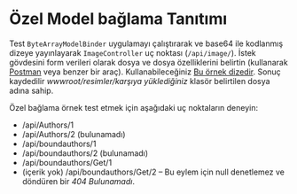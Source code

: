 # <a name="custom-model-binding-demo"></a>Özel Model bağlama Tanıtımı

Test `ByteArrayModelBinder` uygulamayı çalıştırarak ve base64 ile kodlanmış dizeye yayınlayarak `ImageController` uç noktası (`/api/image/`). İstek gövdesini form verileri olarak dosya ve dosya özelliklerini belirtin (kullanarak [Postman](https://www.getpostman.com/) veya benzer bir araç). Kullanabileceğiniz [Bu örnek dizedir](Base64String.txt). Sonuç kaydedilir *wwwroot/resimler/karşıya yüklediğiniz* klasör belirtilen dosya adına sahip.

Özel bağlama örnek test etmek için aşağıdaki uç noktaların deneyin:

* /api/Authors/1
* /api/Authors/2 (bulunamadı)
* /api/boundauthors/1
* /api/boundauthors/2 (bulunamadı)
* /api/boundauthors/Get/1
* (içerik yok) /api/boundauthors/Get/2 &ndash; Bu eylem için null denetlemez ve döndüren bir *404 Bulunamadı*.

